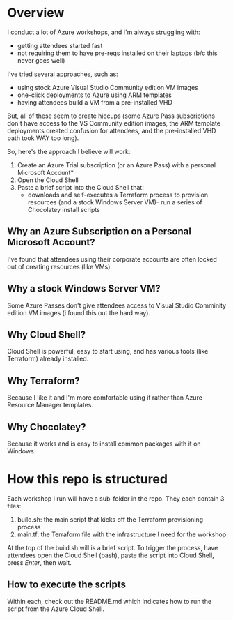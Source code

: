 # Overview

I conduct a lot of Azure workshops, and I'm always struggling with:
- getting attendees started fast
- not requiring them to have pre-reqs installed on their laptops (b/c this never goes well)

I've tried several approaches, such as:
- using stock Azure Visual Studio Community edition VM images
- one-click deployments to Azure using ARM templates
- having attendees build a VM from a pre-installed VHD

But, all of these seem to create hiccups (some Azure Pass subscriptions don't have access to the VS Community edition images, the ARM template deployments created confusion for attendees, and the pre-installed VHD path took WAY too long).

So, here's the approach I believe will work:
1. Create an Azure Trial subscription (or an Azure Pass) with a personal Microsoft Account*
2. Open the Cloud Shell
3. Paste a brief script into the Cloud Shell that:
    - downloads and self-executes a Terraform process to provision resources (and a stock Windows Server VM)- run a series of Chocolatey install scripts 

## Why an Azure Subscription on a Personal Microsoft Account?

I've found that attendees using their corporate accounts are often locked out of creating resources (like VMs). 

## Why a stock Windows Server VM?

Some Azure Passes don't give attendees access to Visual Studio Comminity edition VM images (i found this out the hard way). 

## Why Cloud Shell?

Cloud Shell is powerful, easy to start using, and has various tools (like Terraform) already installed.

## Why Terraform?

Because I like it and I'm more comfortable using it rather than Azure Resource Manager templates.

## Why Chocolatey?

Because it works and is easy to install common packages with it on Windows. 

# How this repo is structured

Each workshop I run will have a sub-folder in the repo. They each contain 3 files:
1. build.sh: the main script that kicks off the Terraform provisioning process
2. main.tf: the Terraform file with the infrastructure I need for the workshop 

At the top of the build.sh will is a brief script. To trigger the process, have attendees open the Cloud Shell (bash), paste the script into Cloud Shell, press *Enter*, then wait.

## How to execute the scripts

Within each, check out the README.md which indicates how to run the script from the Azure Cloud Shell.
